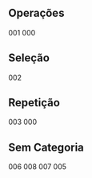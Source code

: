 
## Operações
001 000 


## Seleção
002 


## Repetição
003 000 


## Sem Categoria
006 008 007 005 

